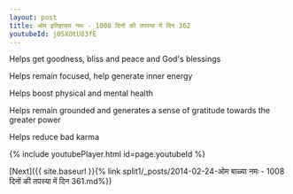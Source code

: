 ```yaml
---
layout: post
title: ओम इतिहासय नमः - 1008 दिनों की तपस्या में दिन 362
youtubeId: j05XOtU83fE
---
```

 
 
Helps get goodness, bliss and peace and God's blessings
 
Helps remain focused, help generate inner energy 
 
Helps boost physical and mental health 
 
Helps remain grounded and generates a sense of gratitude towards the greater power 
 
Helps reduce bad karma
 
 
 
 


{% include youtubePlayer.html id=page.youtubeId %}
 
[Next]({{ site.baseurl }}{% link  split1/_posts/2014-02-24-ओम बाळ्या नमः - 1008 दिनों की तपस्या में दिन 361.md%})
 
